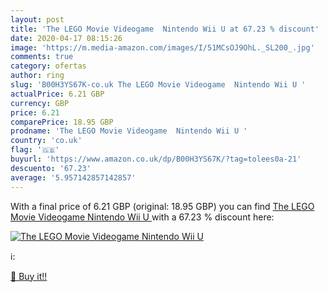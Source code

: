 ```yaml
---
layout: post
title: 'The LEGO Movie Videogame  Nintendo Wii U at 67.23 % discount'
date: 2020-04-17 08:15:26
image: 'https://m.media-amazon.com/images/I/51MCsOJ9OhL._SL200_.jpg'
comments: true
category: ofertas
author: ring
slug: 'B00H3YS67K-co.uk The LEGO Movie Videogame  Nintendo Wii U '
actualPrice: 6.21 GBP
currency: GBP
price: 6.21
comparePrice: 18.95 GBP
prodname: 'The LEGO Movie Videogame  Nintendo Wii U '
country: 'co.uk'
flag: '🇬🇧'
buyurl: 'https://www.amazon.co.uk/dp/B00H3YS67K/?tag=tolees0a-21'
descuento: '67.23'
average: '5.957142857142857'
---
```


With a final price of 6.21 GBP (original: 18.95 GBP) you can find [The LEGO Movie Videogame  Nintendo Wii U ](https://www.amazon.co.uk/dp/B00H3YS67K/?tag=tolees0a-21) with a  67.23 % discount here:

[![The LEGO Movie Videogame  Nintendo Wii U](https://m.media-amazon.com/images/I/51MCsOJ9OhL._SL200_.jpg)](https://www.amazon.co.uk/dp/B00H3YS67K/?tag=tolees0a-21)

ℹ️:


[🛒 Buy it!!](https://www.amazon.co.uk/dp/B00H3YS67K/?tag=tolees0a-21)
